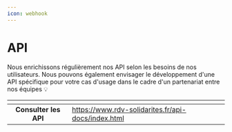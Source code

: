 ```yaml
---
icon: webhook
---
```


# API

Nous enrichissons régulièrement nos API selon les besoins de nos utilisateurs. Nous pouvons également envisager le développement d'une API spécifique pour votre cas d'usage dans le cadre d'un partenariat entre nos équipes 💡

<table data-view="cards"><thead><tr><th align="center"></th><th data-hidden data-card-target data-type="content-ref"></th></tr></thead><tbody><tr><td align="center"><strong>Consulter les API</strong></td><td><a href="https://www.rdv-solidarites.fr/api-docs/index.html">https://www.rdv-solidarites.fr/api-docs/index.html</a></td></tr></tbody></table>

